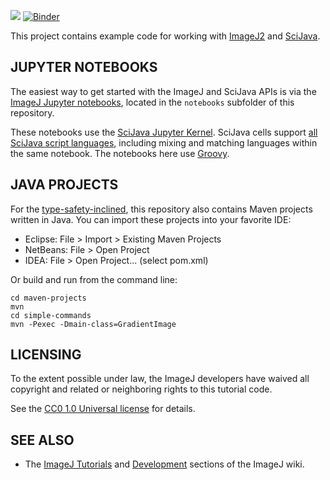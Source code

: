 [![](https://travis-ci.org/imagej/tutorials.svg?branch=master)](https://travis-ci.org/imagej/tutorials)
[![Binder](https://mybinder.org/badge.svg)](https://mybinder.org/v2/gh/imagej/tutorials/master)

This project contains example code for working with
[ImageJ2](https://imagej.net/ImageJ2) and
[SciJava](https://imagej.net/SciJava).


JUPYTER NOTEBOOKS
-----------------

The easiest way to get started with the ImageJ and SciJava APIs is via the
[ImageJ Jupyter notebooks](https://nbviewer.jupyter.org/github/imagej/tutorials/blob/master/notebooks/ImageJ_Tutorials_and_Demo.ipynb),
located in the `notebooks` subfolder of this repository.

These notebooks use the
[SciJava Jupyter Kernel](https://github.com/hadim/scijava-jupyter-kernel).
SciJava cells support
[all SciJava script languages](http://imagej.net/Scripting#Supported_languages),
including mixing and matching languages within the same notebook.
The notebooks here use [Groovy](http://imagej.net/Groovy_Scripting).


JAVA PROJECTS
-------------

For the
[type-safety-inclined](https://softwareengineering.stackexchange.com/a/38257),
this repository also contains Maven projects written in Java.
You can import these projects into your favorite IDE:

  * Eclipse: File > Import > Existing Maven Projects
  * NetBeans: File > Open Project
  * IDEA: File > Open Project... (select pom.xml)

Or build and run from the command line:

    cd maven-projects
    mvn
    cd simple-commands
    mvn -Pexec -Dmain-class=GradientImage


LICENSING
---------

To the extent possible under law, the ImageJ developers have waived
all copyright and related or neighboring rights to this tutorial code.

See the [CC0 1.0 Universal license](https://creativecommons.org/publicdomain/zero/1.0/) for details.


SEE ALSO
--------

* The [ImageJ Tutorials](https://imagej.net/Tutorials) and [Development](https://imagej.net/Development) sections of the ImageJ wiki.
